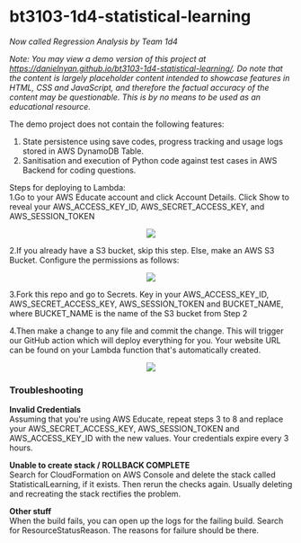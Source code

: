 # bt3103-1d4-statistical-learning
*Now called Regression Analysis by Team 1d4*

_Note: You may view a demo version of this project at https://danielnyan.github.io/bt3103-1d4-statistical-learning/. Do note that the content is largely placeholder content intended to showcase features in HTML, CSS and JavaScript, and therefore the factual accuracy of the content may be questionable. This is by no means to be used as an educational resource._

The demo project does not contain the following features:  
1. State persistence using save codes, progress tracking and usage logs stored in AWS DynamoDB Table.  
2. Sanitisation and execution of Python code against test cases in AWS Backend for coding questions.  

Steps for deploying to Lambda:  
1.Go to your AWS Educate account and click Account Details. Click Show 
to reveal your AWS_ACCESS_KEY_ID, AWS_SECRET_ACCESS_KEY, and AWS_SESSION_TOKEN
<p align="center">
  <img src="./img/lambda_image3.png">
</p>  
2.If you already have a S3 bucket, skip this step. Else, make an AWS S3 
Bucket. Configure the permissions as follows: 
<p align="center">
  <img src="./img/lambda_image10.png">
</p>

3.Fork this repo and go to Secrets. Key in your AWS_ACCESS_KEY_ID, AWS_SECRET_ACCESS_KEY, AWS_SESSION_TOKEN and BUCKET_NAME, where 
BUCKET_NAME is the name of the S3 bucket from Step 2

4.Then make a change to any file and commit the change. This will trigger 
our GitHub action which will deploy everything for you. Your website URL 
can be found on your Lambda function that's automatically created.
<p align="center">
  <img src="./img/lambda_image14.png">
</p>

### Troubleshooting
**Invalid Credentials**  
Assuming that you're using AWS Educate, repeat steps 3 to 8 and replace your AWS_SECRET_ACCESS_KEY, 
AWS_SESSION_TOKEN and AWS_ACCESS_KEY_ID with the new values. Your credentials expire every 3 hours.

**Unable to create stack / ROLLBACK COMPLETE**  
Search for CloudFormation on AWS Console and delete the stack called StatisticalLearning, if it exists. 
Then rerun the checks again. Usually deleting and recreating the stack rectifies the problem.

**Other stuff**  
When the build fails, you can open up the logs for the failing build. 
Search for ResourceStatusReason. The reasons for failure should be there. 
